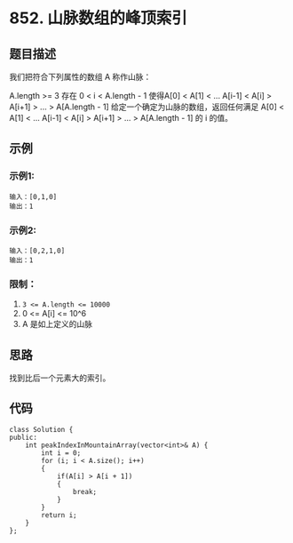 # 852. 山脉数组的峰顶索引

## 题目描述

我们把符合下列属性的数组 A 称作山脉：

A.length >= 3
存在 0 < i < A.length - 1 使得A[0] < A[1] < ... A[i-1] < A[i] > A[i+1] > ... > A[A.length - 1]
给定一个确定为山脉的数组，返回任何满足 A[0] < A[1] < ... A[i-1] < A[i] > A[i+1] > ... > A[A.length - 1] 的 i 的值。

## 示例

### 示例1:

```
输入：[0,1,0]
输出：1
```

### 示例2:

```
输入：[0,2,1,0]
输出：1
```

### 限制：

1. `3 <= A.length <= 10000`
2. 0 <= A[i] <= 10^6
3. A 是如上定义的山脉

## 思路

找到比后一个元素大的索引。

## 代码

```
class Solution {
public:
    int peakIndexInMountainArray(vector<int>& A) {
        int i = 0;
        for (i; i < A.size(); i++)
        {
            if(A[i] > A[i + 1])
            {
                break;
            }
        }
        return i;
    }
};
```


